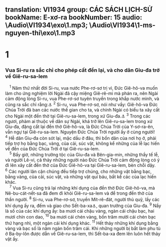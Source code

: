 translation: VI1934
group: CÁC SÁCH LỊCH-SỬ
bookName: E-xơ-ra 
bookNumber: 15
audio: \Audio\VI1934\exo\1.mp3; \Audio\VI1934\1-ms-nguyen-thi\exo\1.mp3
-------

<div class="title"><h1>1</h1><h3>Vua Si-ru ra sắc chỉ cho phép cất đền lại, và cho dân Giu-đa trở về Giê-ru-sa-lem</h3></div>
<span class="verse exo_1_1"> <sup>1</sup> Năm thứ nhất đời Si-ru, vua nước Phe-rơ-sơ trị vì, Đức Giê-hô-va muốn làm cho ứng nghiệm lời Ngài đã cậy miệng Giê-rê-mi mà phán ra, nên Ngài cảm động lòng Si-ru, vua Phe-rơ-sơ tuyên truyền trong khắp nước mình, và cũng ra sắc chỉ rằng:<a data-toggle="tooltip" data-placement="bottom" title="Gie 25:11; 29:10">⚓</a></span>
<span class="verse exo_1_2"><sup>2</sup> Si-ru, vua Phe-rơ-sơ, nói như vầy: Giê-hô-va Đức Chúa Trời đã ban các nước thế gian cho ta, và chính Ngài có biểu ta xây cất cho Ngài một đền thờ tại Giê-ru-sa-lem, trong xứ Giu-đa.<a data-toggle="tooltip" data-placement="bottom" title="Es 44:28">⚓</a></span>
<span class="verse exo_1_3"><sup>3</sup> Trong các ngươi, phàm ai thuộc về dân sự Ngài, khá trở lên Giê-ru-sa-lem trong xứ Giu-đa, đặng cất lại đền thờ Giê-hô-va, là Đức Chúa Trời của Y-sơ-ra-ên, vẫn ngự tại Giê-ru-sa-lem. Nguyện Đức Chúa Trời người ấy ở cùng người! </span>
<span class="verse exo_1_4"><sup>4</sup> Hễ dân Giu-đa còn sót lại, mặc dầu ở đâu, thì bổn dân của nơi họ ở, phải tiếp trợ họ bằng bạc, vàng, của cải, súc vật, không kể những của lễ lạc hiến về đền của Đức Chúa Trời ở tại Giê-ru-sa-lem. <br/></span>
<span class="verse exo_1_5"> <sup>5</sup> Bấy giờ, những trưởng tộc của Giu-đa và Bên-gia-min, những thầy tế lễ, và người Lê-vi, cả thảy những người nào Đức Chúa Trời cảm động lòng có ý đi lên xây cất đền thờ của Đức Giê-hô-va tại Giê-ru-sa-lem, bèn chỗi dậy. </span>
<span class="verse exo_1_6"><sup>6</sup> Các người lân cận chúng đều tiếp trợ chúng, cho những vật bằng bạc, bằng vàng, của cải, súc vật, và những vật quí báu, bất kể các của lạc hiến khác. <br/></span>
<span class="verse exo_1_7"> <sup>7</sup> Vua Si-ru cũng trả lại những khí dụng của đền thờ Đức Giê-hô-va, mà Nê-bu-cát-nết-sa đã đem đi khỏi Giê-ru-sa-lem và để trong đền thờ của thần người. </span>
<span class="verse exo_1_8"><sup>8</sup> Si-ru, vua Phe-rơ-sơ, truyền Mít-rê-đát, người thủ quỹ, lấy các khí dụng ấy ra, đếm và giao cho Sết-ba-xa<a data-toggle="tooltip" data-placement="bottom" title="Sết-ba-xa ấy là tên của Xô-rô-ba-bên, theo tiếng Canh-đê">⚓</a>, quan trưởng của Giu-đa. </span>
<span class="verse exo_1_9"><sup>9</sup> Nầy là số của các khí dụng ấy: ba mươi cái chậu vàng, ngàn cái chậu bạc, hai mươi chín con dao, </span>
<span class="verse exo_1_10"><sup>10</sup> ba mươi cái chén vàng, bốn trăm mười cái chén bạc thứ hạng nhì, một ngàn cái khí dụng khác. </span>
<span class="verse exo_1_11"><sup>11</sup> Hết thảy những khí dụng bằng vàng và bạc số là năm ngàn bốn trăm cái. Khi những người bị bắt làm phu tù ở Ba-by-lôn được dẫn về Giê-ru-sa-lem, thì Sết-ba-xa đem lên luôn hết thảy vật ấy. <br/></span>
